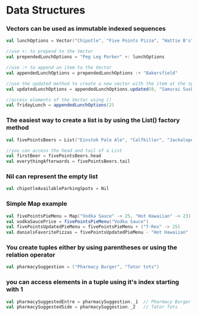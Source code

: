 # Data Structures

### Vectors can be used as immutable indexed sequences
```scala
val lunchOptions = Vector("Chipotle", "Five Points Pizza", "Hattie B's", "The Pharmacy Burger Parlor and Beer Garden")

//use +: to prepend to the Vector
val prependedLunchOptions = "Peg Leg Porker" +: lunchOptions

//use :+ to append an item to the Vector
val appendedLunchOptions = prependedLunchOptions :+ "Bakersfield"

//use the updated method to create a new vector with the item at the specified index updated
val updatedLunchOptions = appendedLunchOptions.updated(0, "Samurai Sushi")

//access elements of the Vector using ()
val fridayLunch = appendedLunchOptions(2)
```

### The easiest way to create a list is by using the List() factory method
```scala
val fivePointsBeers = List("Einstok Pale Ale", "Calfkiller", "Jackalope Bearwalker")

//you can access the head and tail of a List
val firstBeer = fivePointsBeers.head
val everythingAfterwards = fivePointsBeers.tail
```

### Nil can represent the empty list
```scala
val chipotleAvailableParkingSpots = Nil
```

### Simple Map example
```scala
val fivePointsPieMenu = Map("Vodka Sauce" -> 25, "Hot Hawaiian" -> 23)  // creates a map of Pizza -> Price
val vodkaSaucePrice = fivePointsPieMenu("Vodka Sauce")                  // 25
val fivePointsUpdatedPieMenu = fivePointsPieMenu + ("T-Rex" -> 25)      // creates new map with T-Rex appended
val danielsFavoritePizzas = fivePointsUpdatedPieMenu - "Hot Hawaiian"   // creates new map without Hot Hawaiian
```

### You create tuples either by using parentheses or using the relation operator
```scala
val pharmacySuggestion = ("Pharmacy Burger", "Tator tots")
```

### you can access elements in a tuple using it's index starting with 1
```scala
val pharmacySuggestedEntre = pharmacySuggestion._1  // Pharmacy Burger
val pharmacySuggestedSide = pharmacySuggestion._2   // Tator Tots
```
